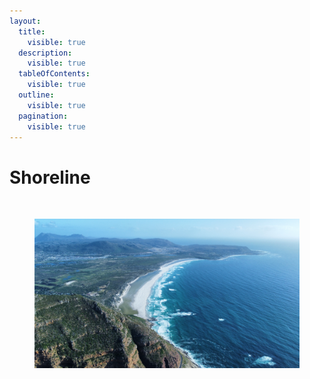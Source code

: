 ```yaml
---
layout:
  title:
    visible: true
  description:
    visible: true
  tableOfContents:
    visible: true
  outline:
    visible: true
  pagination:
    visible: true
---
```


# Shoreline

<figure><img src=".gitbook/assets/DJI_20240523174102_0033_D.JPG" alt=""><figcaption></figcaption></figure>

<figure><img src=".gitbook/assets/dji_fly_20231128_174544_26_1701186793130_photo_optimized.jpg" alt=""><figcaption></figcaption></figure>

<figure><img src=".gitbook/assets/DJI_20240523174107_0035_D.JPG" alt=""><figcaption></figcaption></figure>

<figure><img src=".gitbook/assets/DJI_20240523174114_0036_D.JPG" alt=""><figcaption></figcaption></figure>

<figure><img src=".gitbook/assets/DJI_0062.DNG" alt=""><figcaption></figcaption></figure>

<figure><img src=".gitbook/assets/dji_fly_20231016_185650_137_1697475814017_photo_optimized (1).jpg" alt=""><figcaption></figcaption></figure>
